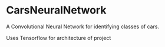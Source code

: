 # CarsNeuralNetwork
A Convolutional Neural Network for identifying classes of cars.

Uses Tensorflow for architecture of project
